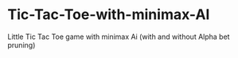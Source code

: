 # Tic-Tac-Toe-with-minimax-AI
Little Tic Tac Toe game with minimax Ai (with and without Alpha bet pruning)
